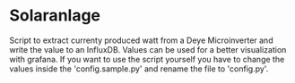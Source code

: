 # Solaranlage
Script to extract currenty produced watt from a Deye Microinverter and write the value to an InfluxDB. Values can be used for a better visualization with grafana.
If you want to use the script yourself you have to change the values inside the 'config.sample.py' and rename the file to 'config.py'.
